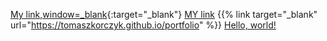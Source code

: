 
[My link,window=_blank](https://tomaszkorczyk.github.io/portfolio/){:target="_blank"}
 <a href="https://tomaszkorczyk.github.io/portfolio" target="_blank">MY link</a>
 {{% link target="_blank" url="https://tomaszkorczyk.github.io/portfolio" %}}
<a href="http://example.com/" target="_blank">Hello, world!</a>
